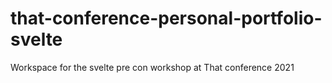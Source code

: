 # that-conference-personal-portfolio-svelte
Workspace for the svelte pre con workshop at That conference 2021